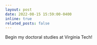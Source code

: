 ```yaml
---
layout: post
date: 2022-08-15 15:59:00-0400
inline: true
related_posts: false
---
```


Begin my doctoral studies at Virginia Tech!
